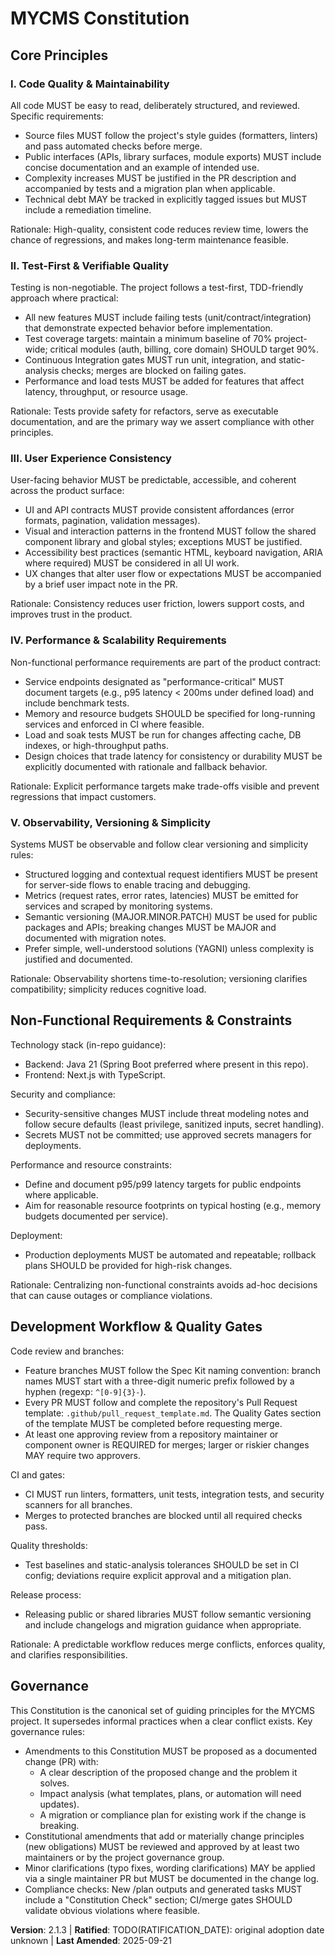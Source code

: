 # MYCMS Constitution
<!--
Sync Impact Report
Version change: 2.1.1 -> 2.1.3
Modified principles:
 - I. Code Quality & Maintainability (new wording / explicit rules)
 - II. Test-First & Verifiable Quality (clarified non-negotiable testing rules)
 - III. User Experience Consistency (newly explicit UX/accessibility requirements)
 - IV. Performance & Scalability Requirements (expanded to include budgets/tests)
 - V. Observability, Versioning & Simplicity (consolidated observability and versioning)
Added sections:
 - Non-Functional Requirements & Constraints
 - Development Workflow & Quality Gates
 - PR template enforcement: Every PR MUST follow `.github/pull_request_template.md` and complete the Quality Gates section.
Removed sections:
 - None
Templates updated:
 - .specify/templates/plan-template.md (version reference updated) ✅
 - .specify/templates/spec-template.md (no changes required) ✅
 - .specify/templates/tasks-template.md (no changes required) ✅
Commands/templates missing or reviewed:
 - .specify/templates/commands/ : directory not present ⚠ pending (verify command templates referencing constitution)
Follow-up TODOs:
 - TODO(RATIFICATION_DATE): determine original ratification date and replace placeholder.
 - Run a quick review for any external docs referencing Constitution v2.1.1 (CHANGELOG, README).
-->

## Core Principles

### I. Code Quality & Maintainability
All code MUST be easy to read, deliberately structured, and reviewed. Specific requirements:

- Source files MUST follow the project's style guides (formatters, linters) and pass automated checks before merge.
- Public interfaces (APIs, library surfaces, module exports) MUST include concise documentation and an example of intended use.
- Complexity increases MUST be justified in the PR description and accompanied by tests and a migration plan when applicable.
- Technical debt MAY be tracked in explicitly tagged issues but MUST include a remediation timeline.

Rationale: High-quality, consistent code reduces review time, lowers the chance of regressions, and makes long-term maintenance feasible.

### II. Test-First & Verifiable Quality
Testing is non-negotiable. The project follows a test-first, TDD-friendly approach where practical:

- All new features MUST include failing tests (unit/contract/integration) that demonstrate expected behavior before implementation.
- Test coverage targets: maintain a minimum baseline of 70% project-wide; critical modules (auth, billing, core domain) SHOULD target 90%.
- Continuous Integration gates MUST run unit, integration, and static-analysis checks; merges are blocked on failing gates.
- Performance and load tests MUST be added for features that affect latency, throughput, or resource usage.

Rationale: Tests provide safety for refactors, serve as executable documentation, and are the primary way we assert compliance with other principles.

### III. User Experience Consistency
User-facing behavior MUST be predictable, accessible, and coherent across the product surface:

- UI and API contracts MUST provide consistent affordances (error formats, pagination, validation messages).
- Visual and interaction patterns in the frontend MUST follow the shared component library and global styles; exceptions MUST be justified.
- Accessibility best practices (semantic HTML, keyboard navigation, ARIA where required) MUST be considered in all UI work.
- UX changes that alter user flow or expectations MUST be accompanied by a brief user impact note in the PR.

Rationale: Consistency reduces user friction, lowers support costs, and improves trust in the product.

### IV. Performance & Scalability Requirements
Non-functional performance requirements are part of the product contract:

- Service endpoints designated as "performance-critical" MUST document targets (e.g., p95 latency < 200ms under defined load) and include benchmark tests.
- Memory and resource budgets SHOULD be specified for long-running services and enforced in CI where feasible.
- Load and soak tests MUST be run for changes affecting cache, DB indexes, or high-throughput paths.
- Design choices that trade latency for consistency or durability MUST be explicitly documented with rationale and fallback behavior.

Rationale: Explicit performance targets make trade-offs visible and prevent regressions that impact customers.

### V. Observability, Versioning & Simplicity
Systems MUST be observable and follow clear versioning and simplicity rules:

- Structured logging and contextual request identifiers MUST be present for server-side flows to enable tracing and debugging.
- Metrics (request rates, error rates, latencies) MUST be emitted for services and scraped by monitoring systems.
- Semantic versioning (MAJOR.MINOR.PATCH) MUST be used for public packages and APIs; breaking changes MUST be MAJOR and documented with migration notes.
- Prefer simple, well-understood solutions (YAGNI) unless complexity is justified and documented.

Rationale: Observability shortens time-to-resolution; versioning clarifies compatibility; simplicity reduces cognitive load.

## Non-Functional Requirements & Constraints

Technology stack (in-repo guidance):

- Backend: Java 21 (Spring Boot preferred where present in this repo).  
- Frontend: Next.js with TypeScript.  

Security and compliance:

- Security-sensitive changes MUST include threat modeling notes and follow secure defaults (least privilege, sanitized inputs, secret handling).  
- Secrets MUST not be committed; use approved secrets managers for deployments.

Performance and resource constraints:

- Define and document p95/p99 latency targets for public endpoints where applicable.  
- Aim for reasonable resource footprints on typical hosting (e.g., memory budgets documented per service).

Deployment:

- Production deployments MUST be automated and repeatable; rollback plans SHOULD be provided for high-risk changes.

Rationale: Centralizing non-functional constraints avoids ad-hoc decisions that can cause outages or compliance violations.

## Development Workflow & Quality Gates

Code review and branches:

- Feature branches MUST follow the Spec Kit naming convention: branch names MUST start with a three-digit numeric prefix followed by a hyphen (regexp: `^[0-9]{3}-`).
 - Every PR MUST follow and complete the repository's Pull Request template: `.github/pull_request_template.md`. The Quality Gates section of the template MUST be completed before requesting merge.
- At least one approving review from a repository maintainer or component owner is REQUIRED for merges; larger or riskier changes MAY require two approvers.

CI and gates:

- CI MUST run linters, formatters, unit tests, integration tests, and security scanners for all branches.  
- Merges to protected branches are blocked until all required checks pass.

Quality thresholds:

- Test baselines and static-analysis tolerances SHOULD be set in CI config; deviations require explicit approval and a mitigation plan.

Release process:

- Releasing public or shared libraries MUST follow semantic versioning and include changelogs and migration guidance when appropriate.

Rationale: A predictable workflow reduces merge conflicts, enforces quality, and clarifies responsibilities.

## Governance
<!-- Constitution supersedes informal practices; follow amendment procedure below -->

This Constitution is the canonical set of guiding principles for the MYCMS project. It supersedes informal practices when a clear conflict exists. Key governance rules:

- Amendments to this Constitution MUST be proposed as a documented change (PR) with:
	- A clear description of the proposed change and the problem it solves.
	- Impact analysis (what templates, plans, or automation will need updates).
	- A migration or compliance plan for existing work if the change is breaking.
- Constitutional amendments that add or materially change principles (new obligations) MUST be reviewed and approved by at least two maintainers or by the project governance group.
- Minor clarifications (typo fixes, wording clarifications) MAY be applied via a single maintainer PR but MUST be documented in the change log.
- Compliance checks: New /plan outputs and generated tasks MUST include a "Constitution Check" section; CI/merge gates SHOULD validate obvious violations where feasible.

**Version**: 2.1.3 | **Ratified**: TODO(RATIFICATION_DATE): original adoption date unknown | **Last Amended**: 2025-09-21
